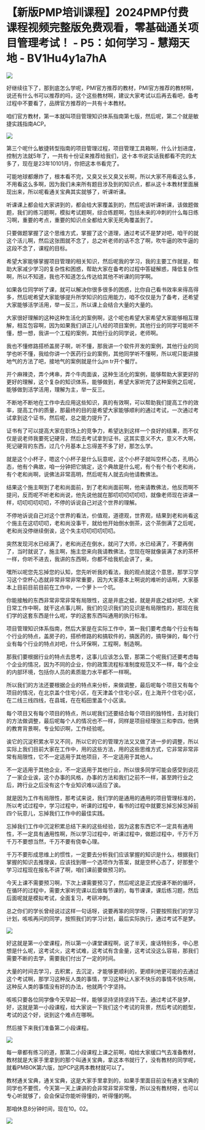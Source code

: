 # 【新版PMP培训课程】2024PMP付费课程视频完整版免费观看，零基础通关项目管理考试！ - P5：如何学习 - 慧翔天地 - BV1Hu4y1a7hA

![](img/312629d8bb86e7ce9f9fae96e13b2482_0.png)

好继续往下了，那到底怎么学呢，PMI官方推荐的教材，PMI官方推荐的教材啊，说还有什么书可以推荐的吗，这个这些教材啊，建议大家考试以后再去看吧，备考过程中不要看了，品牌官方推荐的一共有十本教材。

咱们官方教材，第一本就叫项目管理知识体系指南第七版，然后呢，第二个就是敏捷实践指南ACP。

![](img/312629d8bb86e7ce9f9fae96e13b2482_2.png)

第三个呢什么敏捷转型指南的项目管理过程，项目管理工具箱啊，什么计划进度，控制方法就5年了，一共有十份证来推荐给我们，这十本书说实话我都看不完的太多了，现在是23年10101月，你把这本书看完了。

可能地球都爆炸了，根本看不完，又臭又长又臭又长啊，所以大家不用看这么多，不用看这么多啊，因为我们未来所有题目涉及到的知识点，都从这十本教材里面展现出来，所以呢看通关宝典其实就够了，听课听课。

听课课上都会给大家讲到的，都会给大家覆盖到的，然后呢该听课听课，该做题做题，我们的练习题啊，模拟考试题啊，综合练题啊，包括未来的冲刺的什么每日练习啊，重要的考点，重要的知识点全都给大家无死角覆盖到了。

只要做题掌握了这个思维方式，掌握了这个道理，通过考试不是梦对吧，咱干的就这个活儿啊，然后这张图就不念了，总之听老师的话不念了啊，吹牛逼的吹牛逼的这段不念了，课程的目标。

希望大家能够掌握项目管理的相关知识，然后呢我的学习，我的主要工作就是，帮助大家减少学习的复杂性和困惑，帮助大家在备考的过程中答疑解惑，降低复杂性啊，所以不知道，我也不知道怎么传达给其他不听课的同学啊。

如果各位同学听了课，就可以解决你很多很多的困惑，比你自己看书效率来得高得多，然后呢希望大家能够提升所学知识的应用能力，咱不仅仅是为了备考，还希望大家能够活学活用，举一反三，所以课上会结合大量的大量的。

大家很好理解的这种这种生活化的案例啊，这个呢也希望大家希望大家能够相互理解，相互包容啊，因为如果我们讲正儿八经的项目案例，其他行业的同学可能听不懂，想一想，我讲一个工程的案例，其他行业的同学说，老师啊。

我也不懂修路搭桥盖房子啊，听不懂，那我讲一个软件开发的案例，其他行业的同学也听不懂，我给你讲一个医药行业的案例，其他同学听不懂啊，所以呢只能讲接地气的方法了吧，接地气的案例就是什么jm tr开个餐厅。

开个麻辣烫，弄个烤串，弄个牛肉面诶，这种生活化的案例，能够帮助大家更好的更好的理解，这个复杂的知识体系，能够做到，希望大家听完了这种案例之后呢，能够做到活学活用，理解为主，举一反三。

不断地不断地在工作中去应用这些知识，真的有效啊，可以帮助我们提高工作的效率，提高工作的质量，那最终的目的是希望大家能够顺利的通过考试，一次通过考试拿到这个证书，然后呢，总之能力提升了。

证书有了可以提高大家在职场上的竞争力，希望达到这样一个良好的结果，而不仅仅是说老师我要死记硬背，然后去考试拿到证书，这其实意义不大，意义不大啊，死记硬背的东西，过几个月基本上忘得差不多了好，那怎么学。

就是这个小杯子，嗯这个小杯子是什么玩意呢，这个小杯子就叫空杯心态，孔明心态，他有个典故，咱一分钟把它搞定，这个典故是什么呢，有个有个有个老和尚，有个老和尚啊，说佛法非常高明，然后呢有人就去向他请教佛法。

结果这个施主啊到了老和尚面前，到了老和尚面前啊，他来请教佛法，他反而啊不提问，反而呢不听老和尚说，他先说他就在那叨叨叨叨叨叨，就像老师现在讲课一样，叨叨叨叨叨叨，不停的诉说自己对这个世界的理解。

不停地诉说自己对这个世界的看法，价值观，道德观，世界观，结果到老和尚看这个施主在这叨叨叨，老和尚没事干，就给他开始倒水倒茶，这个茶倒满了之后呢，老和尚没停继续倒诶，这个失主叨叨叨叨叨叨。

突然发现河水已经满了，老和尚还在倒水，就问了大师，水已经满了，不要再倒了，当时就说了，施主啊，施主您来向我请教佛法，您现在呀就像装满了水的茶杯一样，你听不进去，我讲的东西啊，你都不给我机会讲了，亲。

嘿所以呢您先忘掉您的认知，您先听听我的看法，我的观点就这个意思，那学习学习这个空杯心态就非常非常非常重要，因为大家基本上啊说的难听的话啊，大家基本上目前目前目前在工作中，一个萝卜一个坑。

你能接触的东西非常非常非常有局限性，这是井底之蛙，就是井底之蛙对吧，大家日常工作中啊，就干这点事儿啊，我们的见识我们的见识是有局限性的，那现在我们学的这套东西是什么呢，学的这套东西叫通用的执行标准。

项目管理知识体系指南，然后大家是在实际工作中，第一我们要考虑每个行业有每个行业的特点，盖房子的，搭桥修路的和搞软件的，搞医药的，搞导弹的，每个行业有每个行业的特点对吧，什么环保啊，工程啊，制造啊。

那我们要根据行业的特点去思考，这事儿应该怎么管，那第二个呢我们还要考虑每个企业的情况，因为不同的企业，你的政策流程标准制度规范又不一样，每个企业的内部环境，包括你人员的素质能力水平都不一样啊。

所以我们的方法还要根据企业的特点来分析，来做调整，最后呢每个项目又有每个项目的情况，在北京盖个住宅小区，在天津盖个住宅小区，在上海开个住宅小区，在二线三线四线，在县城，在在稻田里盖个小区诶。

每个项目又有每个项目的特点，所以呢我们还要结合每个项目的独特性，去对我们的方法做调整，最后呢每个人的情况也不一样，同样是项目经理张三和李四，他俩的教育背景啊，专业知识啊，工作经验呢。

诶它的沉淀积累水平又不同，所以它的它的管理方法又又做了进一步的调整，所以实际上我们目前大家在工作中，用的这些方法，用的这些思维方式，它非常非常非常有局限性，它不一定适用于其他项目，不一定适用于其他人。

不一定适用于其他企业，不一定适用于其他行业，所以很多同学可能会感受到说花了一家企业诶，这个办事的风格，办事的方法和我们之前不一样，甚至跨行业之后，跨行业之后没有这个专业知识难以适应了诶。

就是因为工作有局限性，那考试来说，我们学的是通用的通用的项目管理标准的，所以考试过程中，学习过程中，听课的过程中，看书的过程中就要忘掉忘掉忘掉前四个玩意儿，忘掉我们工作中的最佳实践。

忘掉我们工作中沉淀积累总结下来的这些经验，因为这套东西它不一定具有通用性，不一定具有通用性啊，所以学习过程中，听课过程中，做题过程中，千万千万千万不要想当然，千万不要有侥幸心理。

千万不要形成思维上的惯性，一定要去分析我们应该掌握的知识是什么，根据我们掌握的知识去推理诶，应该找到哪一个选项作为答案，就是空杯心态了，好那整个学习过程现在报名不讲了啊，咱们课前要做预习的。

今天上课不需要预习啊，下次上课需要预习了，然后呢这是正式授课不断的循环，在循环的过程中，需要大家听完课以后做每节课的，每节课课，课后练习题，然后后面呢就是模拟考试，全面复习，考研冲刺。

总之你们的学长曾经说过这样一句话呀，说要再笨的同学呀，只要按照我们的学习计划，咳咳再问的同学，按照我们的学习计划，最后实际执行，通过考试不是梦。



![](img/312629d8bb86e7ce9f9fae96e13b2482_4.png)

好这就是第一小堂课程，所以第一小课堂课程啊，说了半天，废话特别多，中心思想是什么呢，这考试火，这考试难，这考试有含金量，这考试没这么容易，那我们需要不断的去学，需要我们付出了一定的时间。

大量的时间去学习，去积累，去沉淀，才能够更顺利的，更顺利地更可能的去通过这个考试啊，那学习这种反人类的事情，学习这种让人家不快乐的事情不快乐啊，这种反人类的事情没有好的办法，他就两个字坚持。

咳咳只要各位同学像今天早起一样，能够坚持坚持坚持下去，通过考试不是梦，好，这就是第一小段课程，给大家说一下我们这个考试的背景，然后考试的题型，考试的这个好，说到这个难点在哪啊。

然后接下来我们准备第二小段课程。

![](img/312629d8bb86e7ce9f9fae96e13b2482_6.png)

每一章都有练习的道，那第二小段课程上课之前啊，咱给大家缓口气去准备教材，教材就是大家手里拿到的那个叫通关宝典，拿这本书就行了，没有教材的同学呢，就看PMBOK第六版，加PCP这两本教材就可以了。

教材通关宝典，通关宝典，这是大家手里拿到的，如果手里面目前没有通关宝典的同学也不要慌，今天第一天上课讲的会非常非常非常慢，所以没有教材呀，也可以专心听就够了，会会保证你能听得懂的，听得懂的啊。

那咱休息8分钟时间，现在10。02。

![](img/312629d8bb86e7ce9f9fae96e13b2482_8.png)